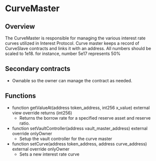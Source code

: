 # CurveMaster

## Overview
The CurveMaster is responsible for managing the various interest rate curves utilized in Interest Protocol. Curve master keeps a record of CurveSlave contracts and links it with an address. All numbers should be scaled to 1e18. for instance, number 5e17 represents 50%

## Secondary contracts
* Ownable so the owner can manage the contract as needed.

## Functions
* function getValueAt(address token_address, int256 x_value) external view override returns (int256)
    * Returns the borrow rate for a specified reserve asset and reserve ratio.
* function setVaultController(address vault_master_address) external override onlyOwner
    * Setup the vault controller for the curve master
* function setCurve(address token_address, address curve_address) external override onlyOwner
    * Sets a new interest rate curve


